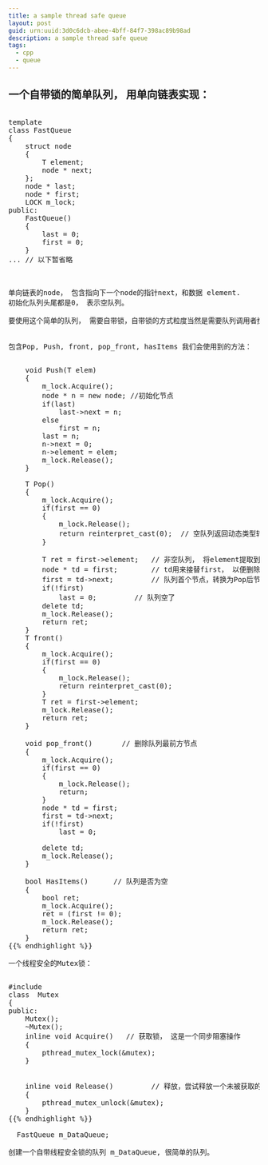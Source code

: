 ```yaml
---
title: a sample thread safe queue
layout: post
guid: urn:uuid:3d0c6dcb-abee-4bff-84f7-398ac89b98ad
description: a sample thread safe queue
tags:
  - cpp
  - queue
---
```


## 一个自带锁的简单队列， 用单向链表实现：
<pre></code>
template<class T, class LOCK>
class FastQueue
{
	struct node
	{
		T element;
		node * next;
	};
	node * last;
	node * first;
	LOCK m_lock;
public:
	FastQueue()
	{
		last = 0;
		first = 0;
	}
... // 以下暂省略
</code><pre>  

单向链表的node， 包含指向下一个node的指针next，和数据 element.  
初始化队列头尾都是0， 表示空队列。  

要使用这个简单的队列， 需要自带锁，自带锁的方式粒度当然是需要队列调用者控制。m_lock是自带锁的对象实例。  


包含Pop, Push, front, pop_front, hasItems 我们会使用到的方法：  
<pre></code>
	void Push(T elem)
	{
		m_lock.Acquire();
		node * n = new node; //初始化节点
		if(last)
			last->next = n;
		else
			first = n;  
		last = n;       
		n->next = 0;
		n->element = elem;
		m_lock.Release();
	}

	T Pop()
	{
		m_lock.Acquire();
		if(first == 0)
		{
			m_lock.Release();
			return reinterpret_cast<T>(0);  // 空队列返回动态类型转换后的类型T
		}
        
		T ret = first->element;   // 非空队列， 将element提取到变量ret，
		node * td = first;        // td用来接替first， 以便删除回收Pop后的节点
		first = td->next;         // 队列首个节点，转换为Pop后节点的next指向节点
		if(!first)
			last = 0;         // 队列空了
		delete td;
		m_lock.Release();
		return ret;
	}
	T front()   
	{
		m_lock.Acquire();
		if(first == 0)
		{
			m_lock.Release();
			return reinterpret_cast<T>(0);
		}
		T ret = first->element;
		m_lock.Release();
		return ret;
	}

	void pop_front()       // 删除队列最前方节点
	{
		m_lock.Acquire();
		if(first == 0)
		{
			m_lock.Release();
			return;
		}
		node * td = first;
		first = td->next;
		if(!first)
			last = 0;

		delete td;
		m_lock.Release();
	}

	bool HasItems()      // 队列是否为空
	{
		bool ret;
		m_lock.Acquire();
		ret = (first != 0);
		m_lock.Release();
		return ret;
	}
{{% endhighlight %}}  

一个线程安全的Mutex锁：  
<pre></code>
#include <pthread.h>
class  Mutex
{
public:
	Mutex();
	~Mutex();
    inline void Acquire()   // 获取锁， 这是一个同步阻塞操作
	{
		pthread_mutex_lock(&mutex);
	}


    inline void Release()         // 释放，尝试释放一个未被获取的mutex, 不会导致错误
	{
		pthread_mutex_unlock(&mutex);
	}
{{% endhighlight %}}

  FastQueue<ByteBuffer*, Mutex> m_DataQueue;  

创建一个自带线程安全锁的队列 m_DataQueue, 很简单的队列。

